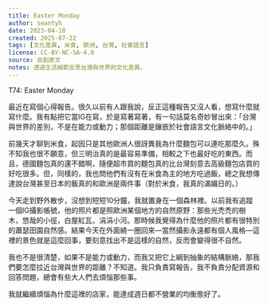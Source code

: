 ```yaml
---
title: Easter Monday
author: seantyh
date: 2023-04-10
created: 2025-07-22
tags: [文化差異, 米食, 歐洲, 台灣, 社會語言]
license: CC-BY-NC-SA-4.0
source: 自創原文
notes: 透過生活細節反思台灣與世界的文化差異。
---
```

T74: Easter Monday

最近在寫個心得報告。很久以前有人跟我說，反正這種報告又沒人看，想寫什麼就寫什麼。我有點把它當IG在寫，於是寫著寫著，有一句話莫名奇妙冒出來：「台灣與世界的差別，不是在能力或動力；那個距離是鑲嵌於社會語言文化脈絡中的。」

前幾天才聊到米食，起因只是其他歐洲人很訝異我為什麼麵包可以連吃那麼久。殊不知我也很不願意，但三明治真的是最容易準備，相較之下也最好吃的東西。而且，德國麵包真的還不錯啊，隨便超市買的麵包真的比台灣刻意去高級麵包店買的好吃很多。但，同樣的，我也問他們有沒有在米食為主的地方吃過飯，總之我想傳達說台灣甚至日本的飯真的和歐洲是兩件事（對於米食，我真的滿媚日的。）

今天走到野外散步，沒想到短短10分鐘，我就置身在一個森林裡。以前我有追蹤一個IG攝影帳號，他的照片都是照歐洲某個地方的自然原野：那些光禿禿的樹木，悠哉的小徑，白屋紅瓦，涓涓小河。那時候我覺得為什麼他的照片都有很特別的蕭瑟田園自然感。結果今天在外面繞一圈回來—當然攝影永遠都有個人風格—這裡的景色就是這麼回事，要刻意找出不是這樣的自然，反而會變得很不自然。

我也不是很清楚，如果不是能力或動力，而我又把它上綱到抽象的結構脈絡，那我們要怎麼拉近台灣與世界的距離？不知道。我只負責寫報告，我不負責分配資源和回答問題，總會有些大人們去煩惱那些事。

我就繼續煩惱為什麼這裡的店家，能達成週日都不營業的均衡態好了。